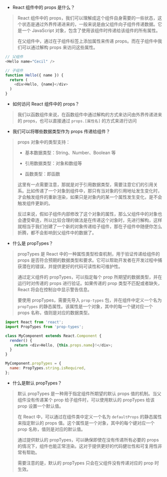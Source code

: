 - React 组件中的 props 是什么？

> React 组件中的 props，我们可以理解成这个组件自身需要的一些状态，这个状态是通过外界传递进来的，一般来说是由父组件向子组件传递数据。它是一个 JavaScript 对象，包含了使用该组件时传递给该组件的所有属性。
> 
> 在父组件中，通过在子组件标签上添加属性来传递 props。而在子组件中我们可以通过解构 props 来访问这些属性。

```js
// 父组件
<Hello name="Cecil" />

// 子组件
function Hello({ name }) {
  return (
    <div>Hello, {name}</div>  
  )
}
```

- 如何访问 React 组件中的 props？

> 我们以函数组件来说，在函数组件中通过解构的方式来访问由外界传递进来的 props，也可以直接通过 `props.[属性名]` 的方式来进行访问

- 我们可以将哪些数据类型作为 props 传递给组件？

> props 对象中的类型支持：
> 
> - 基本数据类型：String、Number、Boolean 等
> 
> - 引用数据类型：对象和数组等
> 
> - 函数类型：即函数
> 
> 这里有一点需要注意，那就是对于引用数据类型，需要注意它们的引用关系。比如传递了一个对象到组件中，那只有当对象的引用地址发生变化时，才会触发组件的重新渲染，如果只是对象内的某一个属性发生变化，是不会触发组件更新的。
> 
> 反过来说，假如子组件内部修改了这个对象的属性，那么父组件中的对象也会遭受牵连，所以比较合理的做法是在传递这个对象时，先进行解构，这样就相当于我们创建了一个新的对象传递给子组件，那在子组件中随便你怎么折腾，都不会影响到父组件中的数据了。

- 什么是 propTypes？

> propTypes 是 React 中的一种属性类型检查机制，用于验证传递给组件的 props 是否符合预期的数据类型和要求。它可以帮助开发者在开发过程中捕获潜在的错误，并提供更好的代码可读性和可维护性。
> 
> 通过定义组件的 propTypes，可以指定每个 prop 所期望的数据类型，并在运行时对传递的 props 进行验证。如果传递的 prop 类型不匹配或者缺失，React 将会在控制台中显示警告信息。
> 
> 要使用 propTypes，需要先导入 `prop-types` 包，并在组件中定义一个名为 `propTypes` 的静态属性。该属性是一个对象，其中的每一个键对应一个 props 名称，值则是对应的数据类型。

```js
import React from 'react';
import PropTypes from 'prop-types';

class MyComponent extends React.Component {
  render() {
    return <div>Hello, {this.props.name}!</div>;
  }
}

MyComponent.propTypes = {
  name: PropTypes.string.isRequired,
};

```

- 什么是默认 propTypes？

> 默认 propTypes 是一种用于指定组件所期望的默认 props 值的机制。当父组件没有传递某个 prop 给子组件时，可以使用默认的 propTypes 给该 prop 设置一个默认值。
> 
> 在 React 中，可以通过在组件类中定义一个名为 `defaultProps` 的静态属性来指定默认的 props 值。这个属性是一个对象，其中的每个键对应一个 prop 名称，值则是对应的默认值。
> 
> 通过提供默认的 propTypes，可以确保即使在没有传递所有必要的 props 的情况下，组件也能正常渲染。这对于提供更好的代码健壮性和可复用性非常有帮助。
> 
> 需要注意的是，默认的 propTypes 只会在父组件没有传递对应的 prop 时生效。
